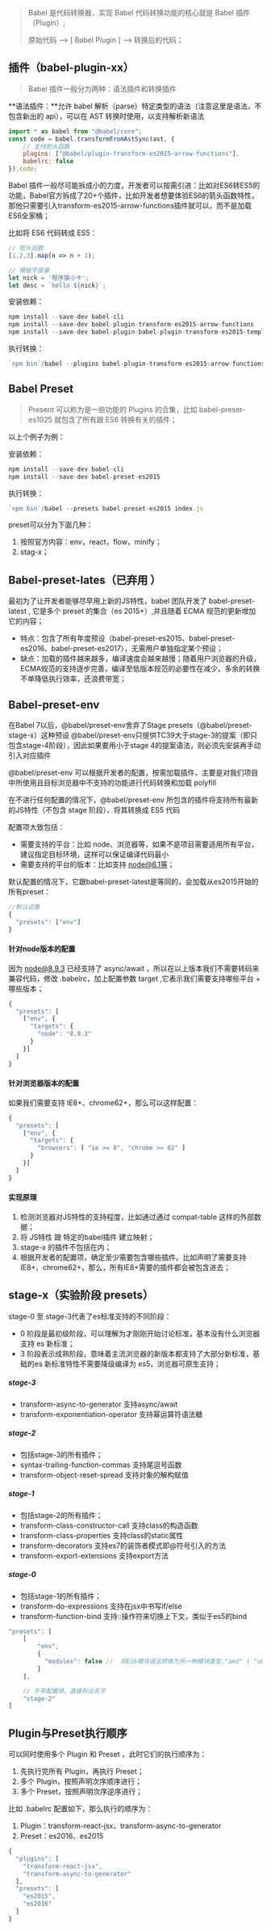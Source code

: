 > Babel 是代码转换器，实现 Babel 代码转换功能的核心就是 Babel 插件（Plugin）;
>
> 原始代码 --> [ Babel Plugin ] --> 转换后的代码；

## 插件（babel-plugin-xx）

> Babel 插件一般分为两种：语法插件和转换插件
>
> 
>
> 



**语法插件：**允许 babel 解析（parse）特定类型的语法（注意这里是语法，不包含新出的 api），可以在 AST 转换时使用，以支持解析新语法 

```javascript
import * as babel from "@babel/core";
const code = babel.transformFromAstSync(ast, {
    // 支持箭头函数
    plugins: ["@babel/plugin-transform-es2015-arrow-functions"],
    babelrc: false
}).code;
```

Babel 插件一般尽可能拆成小的力度，开发者可以按需引进：比如对ES6转ES5的功能，Babel官方拆成了20+个插件，比如开发者想要体验ES6的箭头函数特性，那他只需要引入transform-es2015-arrow-functions插件就可以，而不是加载ES6全家桶；

比如将 ES6 代码转成 ES5：

```javascript
// 箭头函数
[1,2,3].map(n => n + 1);

// 模板字面量
let nick = '程序猿小卡';
let desc = `hello ${nick}`;
```

安装依赖：

```javascript
npm install --save-dev babel-cli 
npm install --save-dev babel-plugin-transform-es2015-arrow-functions
npm install --save-dev babel-plugin-babel-plugin-transform-es2015-template-literals
```

执行转换：

```javascript
`npm bin`/babel --plugins babel-plugin-transform-es2015-arrow-functions,babel-plugin-transform-es2015-template-literals index.js
```

## Babel Preset

> Present 可以称为是一些功能的 Plugins 的合集，比如 babel-preser-es1025 就包含了所有跟 ES6  转换有关的插件；

以上个例子为例：

安装依赖：

```javascript
npm install --save-dev babel-cli 
npm install --save-dev babel-preset-es2015
```

执行转换：

```javascript
`npm bin`/babel --presets babel-preset-es2015 index.js
```

preset可以分为下面几种：

1. 按照官方内容：env，react，flow，minify；
2. stag-x；

## Babel-preset-lates（已弃用 ）

最初为了让开发者能够尽早用上新的JS特性，babel 团队开发了 babel-preset-latest , 它是多个 preset 的集合（es 2015+）,并且随着 ECMA 规范的更新增加它的内容；

- 特点：包含了所有年度预设（babel-preset-es2015、babel-preset-es2016、babel-preset-es2017），无需用户单独指定某个预设；
- 缺点：加载的插件越来越多，编译速度会越来越慢；随着用户浏览器的升级，ECMA规范的支持逐步完善，编译至低版本规范的必要性在减少，多余的转换不单降低执行效率，还浪费带宽；

## Babel-preset-env

在Babel 7以后，@babel/preset-env舍弃了Stage presets（@babel/preset-stage-x）这种预设
@babel/preset-env只提供TC39大于stage-3的提案（即只包含stage-4阶段），因此如果要用小于stage 4的提案语法，则必须先安装再手动引入对应插件


@babel/preset-env 可以根据开发者的配置，按需加载插件，主要是对我们项目中所使用且目标浏览器中不支持的功能进行代码转换和加载 polyfill

在不进行任何配置的情况下，@babel/preset-env 所包含的插件将支持所有最新的JS特性（不包含 stage 阶段），将其转换成 ES5 代码

配置项大致包括：

- 需要支持的平台：比如 node、浏览器等，如果不是项目需要适用所有平台，建议指定目标环境，这样可以保证编译代码最小
- 需要支持的平台的版本：比如支持 node@6.1等；

默认配置的情况下，它跟babel-preset-latest是等同的，会加载从es2015开始的所有preset：

```javascript
//默认设置
{
  "presets": ["env"]
}
```

#### 针对node版本的配置

因为 node@8.9.3 已经支持了 async/await ，所以在以上版本我们不需要转码来兼容代码，修改 .babelrc，加上配置参数 target ,它表示我们需要支持哪些平台 + 哪些版本；

```javascript
{
  "presets": [
    ["env", {
      "targets": {
        "node": "8.9.3"
      }      
    }]
  ]
}
```

#### 针对浏览器版本的配置

如果我们需要支持 IE8+、chrome62+，那么可以这样配置：

```javascript
{
  "presets": [
    ["env", {
      "targets": {
        "browsers": [ "ie >= 8", "chrome >= 62" ]
      }      
    }]
  ]
}
```

#### 实现原理

1. 检测浏览器对JS特性的支持程度，比如通过通过 compat-table 这样的外部数据；
2. 将 JS特性 跟 特定的babel插件 建立映射；
3. stage-x 的插件不包括在内；
4. 根据开发者的配置项，确定至少需要包含哪些插件。比如声明了需要支持 IE8+、chrome62+，那么，所有IE8+需要的插件都会被包含进去；

## stage-x（实验阶段 presets）

stage-0 至 stage-3代表了es标准支持的不同阶段：

- 0 阶段是最初级阶段，可以理解为才刚刚开始讨论标准，基本没有什么浏览器支持 es 新标准；
- 3 阶段表示成熟阶段，意味着主流浏览器的新版本都支持了大部分新标准，基础的es 新标准特性不需要降级编译为 es5，浏览器可原生支持；

##### stage-3

- transform-async-to-generator  支持async/await
- transform-exponentiation-operator 支持幂运算符语法糖

##### stage-2

- 包括stage-3的所有插件；
- syntax-trailing-function-commas 支持尾逗号函数
- transform-object-reset-spread 支持对象的解构赋值

##### stage-1

- 包括stage-2的所有插件；
- transform-class-constructor-call 支持class的构造函数
- transform-class-properties 支持class的static属性
- transform-decorators  支持es7的装饰者模式即@符号引入的方法 
- transform-export-extensions 支持export方法

##### stage-0

- 包括stage-1的所有插件；
- transform-do-expressions 支持在jsx中书写if/else
- transform-function-bind 支持::操作符来切换上下文，类似于es5的bind

```javascript
"presets": [
    [
        "env",
        {
          "modules": false //  将ES6模块语法转换为另一种模块类型,"amd" | "umd" | "systemjs" | "commonjs" | false
        }
    ],

    // 不带配置项，直接列出名字
    "stage-2"
]
```

## Plugin与Preset执行顺序

可以同时使用多个 Plugin 和 Preset ，此时它们的执行顺序为：

1. 先执行完所有 Plugin，再执行 Preset；
2. 多个 Plugin，按照声明次序顺序进行；
3. 多个 Preset，按照声明次序逆序进行；

比如 .babelrc 配置如下，那么执行的顺序为：

1. Plugin：transform-react-jsx、transform-async-to-generator
2. Preset：es2016、es2015

```javascript
{
  "plugins": [ 
    "transform-react-jsx",
    "transform-async-to-generator"
  ],
  "presets": [ 
    "es2015",
    "es2016"    
  ]
}
```